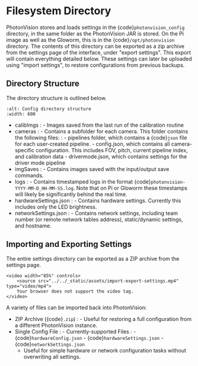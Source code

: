 # Filesystem Directory

PhotonVision stores and loads settings in the {code}`photonvision_config` directory, in the same folder as the PhotonVision JAR is stored. On the Pi image as well as the Gloworm, this is in the {code}`/opt/photonvision` directory. The contents of this directory can be exported as a zip archive from the settings page of the interface, under "export settings". This export will contain everything detailed below. These settings can later be uploaded using "import settings", to restore configurations from previous backups.

## Directory Structure

The directory structure is outlined below.

```{image} images/configDir.png
:alt: Config directory structure
:width: 600
```

- calibImgs
  : - Images saved from the last run of the calibration routine
- cameras
  : - Contains a subfolder for each camera. This folder contains the following files:
      : - pipelines folder, which contains a {code}`json` file for each user-created pipeline.
        - config.json, which contains all camera-specific configuration. This includes FOV, pitch, current pipeline index, and calibration data
        - drivermode.json, which contains settings for the driver mode pipeline
- imgSaves
  : - Contains images saved with the input/output save commands.
- logs
  : - Contains timestamped logs in the format {code}`photonvision-YYYY-MM-D_HH-MM-SS.log`. Note that on Pi or Gloworm these timestamps will likely be significantly behind the real time.
- hardwareSettings.json
  : - Contains hardware settings. Currently this includes only the LED brightness.
- networkSettings.json
  : - Contains network settings, including team number (or remote network tables address), static/dynamic settings, and hostname.

## Importing and Exporting Settings

The entire settings directory can be exported as a ZIP archive from the settings page.

```{raw} html
<video width="85%" controls>
    <source src="../../_static/assets/import-export-settings.mp4" type="video/mp4">
    Your browser does not support the video tag.
</video>
```

A variety of files can be imported back into PhotonVision:

- ZIP Archive ({code}`.zip`)
  : - Useful for restoring a full configuration from a different PhotonVision instance.
- Single Config File
  : - Currently-supported Files
      : - {code}`hardwareConfig.json`
        - {code}`hardwareSettings.json`
        - {code}`networkSettings.json`
    - Useful for simple hardware or network configuration tasks without overwriting all settings.
